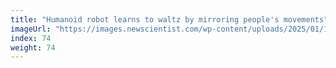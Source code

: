 ```yaml
---
title: "Humanoid robot learns to waltz by mirroring people's movements"
imageUrl: "https://images.newscientist.com/wp-content/uploads/2025/01/16100803/SEI_236074608.jpg?width=788"
index: 74
weight: 74
---
```

